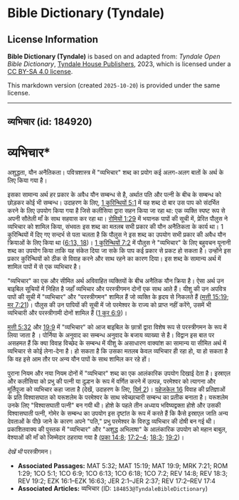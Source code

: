# Bible Dictionary (Tyndale)

## License Information

**Bible Dictionary (Tyndale)** is based on and adapted from: _Tyndale Open Bible Dictionary_, [Tyndale House Publishers](https://tyndaleopenresources.com/), 2023, which is licensed under a [CC BY-SA 4.0 license](https://creativecommons.org/licenses/by-sa/4.0/legalcode.en).

This markdown version (created `2025-10-20`) is provided under the same license.



--------------------------------

## व्यभिचार (id: 184920)

व्यभिचार\*
==========

अशुद्धता, यौन अनैतिकता। पवित्रशास्त्र में "व्यभिचार" शब्द का प्रयोग कई अलग\-अलग बातों के अर्थ के लिए किया गया है।

इसका सामान्य अर्थ हर प्रकार के अवैध यौन सम्बन्ध से है, अर्थात पति और पत्नी के बीच के सम्बन्ध को छोड़कर कोई भी सम्बन्ध। उदाहरण के लिए, [1 कुरिन्थियों 5:1](https://ref.ly/1Cor5:1) में यह शब्द दो बार उस पाप को संदर्भित करने के लिए उपयोग किया गया है जिसे कलीसिया द्वारा सहन किया जा रहा था: एक व्यक्ति स्पष्ट रूप से अपनी सौतेली माँ के साथ सहवास कर रहा था। [रोमियों 1:29](https://ref.ly/Rom1:29) में भयानक पापों की सूची में, प्रेरित पौलुस ने व्यभिचार को शामिल किया, संभवतः इस शब्द का मतलब सभी प्रकार की यौन अनैतिकता के कार्य था। 1 कुरिन्थियों में दिए गए सन्दर्भ से पता चलता है कि पौलुस ने इस शब्द का उपयोग सभी प्रकार की अवैध यौन क्रियाओं के लिए किया था ([6:13, 18](https://ref.ly/1Cor6:13,1Cor6:18))। [1 कुरिन्थियों 7:2](https://ref.ly/1Cor7:2) में पौलुस ने "व्यभिचार" के लिए बहुवचन यूनानी शब्द का उपयोग किया ताकि यह संकेत दिया जा सके कि पाप कई प्रकार से प्रकट हो सकता है। उन्होंने इस प्रकार कुरिन्थियों को ठीक से विवाह करने और साथ रहने का कारण दिया। इस शब्द के सामान्य अर्थ में शामिल पापों में से एक व्यभिचार है।

"व्यभिचार" का एक और सीमित अर्थ अविवाहित व्यक्तियों के बीच अनैतिक यौन क्रिया है। ऐसा अर्थ उन बाइबिल सूचियों में निहित है जहाँ व्यभिचार और परस्त्रीगमन दोनों एक साथ आते हैं। यीशु की उन अपवित्र पापों की सूची में "व्यभिचार" और "परस्त्रीगमन" शामिल हैं जो व्यक्ति के हृदय से निकलते हैं ([मत्ती 15:19](https://ref.ly/Matt15:19); [मर 7:21](https://ref.ly/Mark7:21))। पौलुस की उन पापियों की सूची में जो परमेश्वर के राज्य को प्राप्त नहीं करेंगे, उसमें भी व्यभिचारी और परस्त्रीगामी दोनों शामिल हैं ([1 कुर 6:9](https://ref.ly/1Cor6:9))। 

[मत्ती 5:32](https://ref.ly/Matt5:32) और [19:9](https://ref.ly/Matt19:9) में "व्यभिचार" को आज बाइबिल के छात्रों द्वारा विशेष रूप से परस्त्रीगमन के रूप में लिया जाता है । पोर्निया के अनुवाद का सम्बन्ध अनुवाद के बजाय व्याख्या से है। विद्वान इस बात पर असहमत हैं कि क्या विवाह विच्छेद के सम्बन्ध में यीशु के असाधारण वाक्यांश का सामान्य या सीमित अर्थ में व्यभिचार से कोई लेना\-देना है। हो सकता है कि उसका मतलब केवल व्यभिचार ही रहा हो, या हो सकता है कि वह इसे आम तौर पर अन्य यौन पापों के साथ शामिल कर रहे हों।

पुराना नियम और नया नियम दोनों में "व्यभिचार" शब्द का एक आलंकारिक उपयोग दिखाई देता है। इस्राएल और कलीसिया को प्रभु की पत्नी या दुल्हन के रूप में वर्णित करने में उत्पन्न, परमेश्वर को त्यागना और मूर्तिपूजा को व्यभिचार कहा जाता है (देखें, उदाहरण के लिए, [यिर्म 2](https://ref.ly/Jer2:1-Jer2:37))। [यहेजकेल 16](https://ref.ly/Ezek16:1-Ezek16:63) विवाह की प्रतिज्ञाओं के प्रति विश्वासघात को यरूशलेम के परमेश्वर के साथ स्वेच्छाचारी सम्बन्ध का प्रतीक बनाता है। यरूशलेम उनके लिए "विश्वासघाती पत्नी" बन गयी थी। होशे के पहले तीन अध्याय भविष्यद्वक्ता होशे और उसकी विश्वासघाती पत्नी, गोमेर के सम्बन्ध का उपयोग इस दृष्टांत के रूप में करते हैं कि कैसे इस्राएल जाति अन्य देवताओं के पीछे जाने के कारण अपने "पति," प्रभु परमेश्वर के विरुद्ध व्यभिचार की दोषी बन गई थी। प्रकाशितवाक्य की पुस्तक में "व्यभिचार" और "अशुद्ध अभिलाषा" के आलंकारिक उपयोग को महान बाबुल, वेश्याओं की माँ को जिम्मेदार ठहराया गया है ([प्रका 14:8](https://ref.ly/Rev14:8); [17:2–4](https://ref.ly/Rev17:2-Rev17:4); [18:3](https://ref.ly/Rev18:3); [19:2](https://ref.ly/Rev19:2))। 

*देखें भी* परस्त्रीगमन।

* **Associated Passages:** MAT 5:32; MAT 15:19; MAT 19:9; MRK 7:21; ROM 1:29; 1CO 5:1; 1CO 6:9; 1CO 6:13; 1CO 6:18; 1CO 7:2; REV 14:8; REV 18:3; REV 19:2; EZK 16:1–EZK 16:63; JER 2:1–JER 2:37; REV 17:2–REV 17:4
* **Associated Articles:** व्यभिचार (ID: `184853@TyndaleBibleDictionary`)

